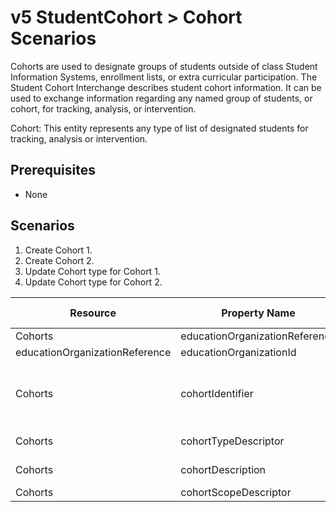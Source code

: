 # v5 StudentCohort > Cohort Scenarios

Cohorts are used to designate groups of students outside of class Student
Information Systems, enrollment lists, or extra curricular participation. The
Student Cohort Interchange describes student cohort information. It can be used
to exchange information regarding any named group of students, or cohort, for
tracking, analysis, or intervention.

Cohort: This entity represents any type of list of designated students for
tracking, analysis or intervention.

## Prerequisites

* None

## Scenarios

1. Create Cohort 1.
2. Create Cohort 2.
3. Update Cohort type for Cohort 1.
4. Update Cohort type for Cohort 2.

| Resource                       | Property Name                  | Is Collection | Data Type                      | Required / Optional | Scenario 1: POST                         | Scenario 2: POST                         | Scenario 3: PUT                          | Scenario 4: PUT                          |
| ------------------------------ | ------------------------------ | ------------- | ------------------------------ | ------------------- | -------------------------------------------- | -------------------------------------------- | -------------------------------------------- | -------------------------------------------- |
| Cohorts                        | educationOrganizationReference | FALSE         | educationOrganizationReference | REQUIRED            |                                              |                                              |                                              |                                              |
| educationOrganizationReference | educationOrganizationId        | FALSE         | integer                        | REQUIRED            | 255901107                                    | 255901001                                    | 255901107                                    | 255901001                                    |
| Cohorts                        | cohortIdentifier               | FALSE         | string                         | REQUIRED            | \["1" if possible<br/><br/>\| system value\] | \["2" if possible<br/><br/>\| system value\] | \["1" if possible<br/><br/>\| system value\] | \["2" if possible<br/><br/>\| system value\] |
| Cohorts                        | cohortTypeDescriptor           | FALSE         | cohortTypeDescriptor           | REQUIRED            | Study Hall                                   | Study Hall                                   | Field Trip                                   | Extracurricular Activity                     |
| Cohorts                        | cohortDescription              | FALSE         | cohortDescription              | REQUIRED            | Cohort 1 Description                         | Cohort 2 Description                         | Cohort 1 Description                         | Cohort 2 Description                         |
| Cohorts                        | cohortScopeDescriptor          | FALSE         | cohortScopeDescriptor          | REQUIRED            | District                                     | District                                     | District                                     | District                                     |
